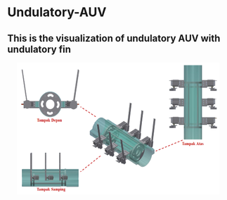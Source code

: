 # Undulatory-AUV

## This is the visualization of undulatory AUV with undulatory fin

<p align="center">
  <img width="460" height="300" src="https://github.com/aguspray001/Undulatory-AUV/blob/master/undulatory.png">
</p>
